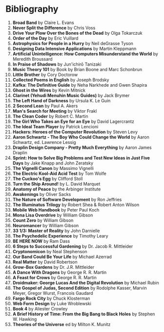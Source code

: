 # Bibliography

1. **Broad Band** by Claire L. Evans
2. **Never Split the Difference** by Chris Voss
3. **Drive Your Plow Over the Bones of the Dead** by Olga Tokarczuk
4. **Order of the Day** by Eric Vuillard
5. **Astrophysics for People in a Hurry** by Neil deGrasse Tyson
6. **Designing Data Intensive Applications** by Martin Kleppmann
7. **Artificial Unintelligence: How Computers Misunderstand the World** by Meredith Broussard
8. **In Praise of Shadows** by Jun'ichirō Tanizaki
9. **Music Theory 101** by Book by Brian Boone and Marc Schonbrun
10. **Little Brother** by Cory Doctorow
11. **Collected Poems in English** by Joseph Brodsky
12. **Kafka: The Definitive Guide** by Neha Narkhede and Gwen Shapira
13. **Ghost in the Wires** by Kevin Mitnick
14. **Clarinet (Yehudi Menuhin Music Guides)** by Jack Brymer
15. **The Left Hand of Darkness** by Ursula K. Le Guin
16. **2 Second Lean** by Paul A. Akers
17. **Man's Search for Meeting** by Viktor Frakl
18. **The Clean Coder** by Robert C. Martin
19. **The Girl Who Takes an Eye for an Eye** by David Lagercrantz
20. **The Ideal Team Player** by Patrick Lencioni
21. **Hackers: Heroes of the Computer Revolution** by Steven Levy
22. **Aaron Schwartz - The Boy Who Could Change the World** by Aaron Schwartz, ed. Lawrence Lessig
23. **Draplin Design Company - Pretty Much Everything** by Aaron James Draplin
24. **Sprint: How to Solve Big Problems and Test New Ideas in Just Five Days** by Jake Knapp and John Zeratsky
25. **The Vignelli Canon** by Massimo Vignelli
26. **The Electric Kool-Aid Acid Test** by Tom Wolfe
27. **The Cuckoo's Egg** by Clifford Stoll
28. **Turn the Ship Around!** by L. David Marquet
29. **Anatomy of Peace** by the Arbinger Institute
30. **Awakenings** by Oliver Sacks
31. **The Nature of Software Development** by Ron Jeffries
32. **The Illuminatus Trilogy** by Robert Shea & Robert Anton Wilson     
33. **Mobile Web Handbook** by Peter Paul Koch
34. **Mona Lisa Overdrive** by William Gibson       
35. **Count Zero** by William Gibson
36. **Neuromancer** by William Gibson
37. **33 1/3: Master of Reality** by John Darnielle 
38. **The Psychedelic Experience** by Timothy Leary 
39. **BE HERE NOW** by Ram Dass
40. **6 Steps to Successful Gardening** by Dr. Jacob R. Mittleider
41. **Cryptonomicon** by Neal Stephenson
42. **Our Band Could Be Your Life** by Michael Azerrad
43. **Real Matter** by David Robertson
44. **Grow-Box Gardens** by Dr. J.R. Mittleider
45. **A Dance With Dragons** by George R. R. Martin
46. **A Feast for Crows** by George R. R. Martin
47. **Droidmaker: George Lucas And the Digital Revolution** by Michael Rubin
48. **The Gospel of Judas, Second Edition** by  Rodolphe Kasser, Marvin Meyer, Gregor Wurst, Francois Gaudard
49. **Fargo Rock City** by Chuck Klosterman
50. **Web Form Design** by Luke Wroblewski
51. **Book 4** by Aliester Crowley
52. **A Brief History of Time: From the Big Bang to Black Holes** by Stephen W. Hawking
53. **Theories of the Universe** ed by Milton K. Munitz  
